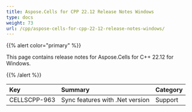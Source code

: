 ```yaml
---
title: Aspose.Cells for CPP 22.12 Release Notes Windows
type: docs
weight: 73
url: /cpp/aspose-cells-for-cpp-22-12-release-notes-windows/
---
```


{{% alert color="primary" %}}

This page contains release notes for Aspose.Cells for C++ 22.12 for Windows.

{{% /alert %}}

|**Key**|**Summary**|**Category**|
| :- | :- | :- |
|CELLSCPP-963|Sync features with .Net version |Support|
